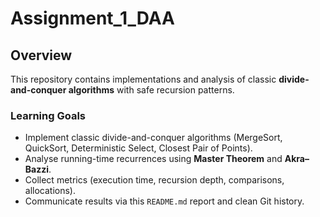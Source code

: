 # Assignment_1_DAA
## Overview
This repository contains implementations and analysis of classic **divide-and-conquer algorithms** with safe recursion patterns.

### Learning Goals
- Implement classic divide-and-conquer algorithms (MergeSort, QuickSort, Deterministic Select, Closest Pair of Points).
- Analyse running-time recurrences using **Master Theorem** and **Akra–Bazzi**.
- Collect metrics (execution time, recursion depth, comparisons, allocations).
- Communicate results via this `README.md` report and clean Git history.
